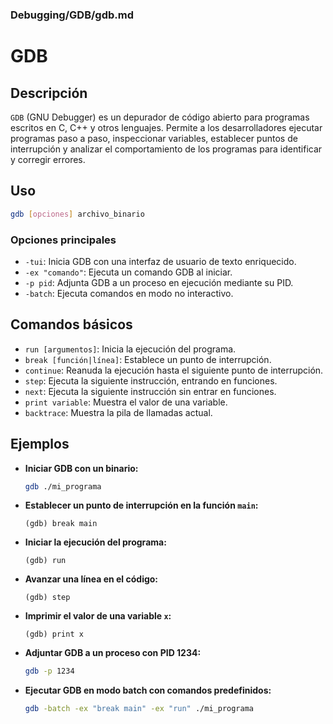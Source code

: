 ### **Debugging/GDB/gdb.md**

# GDB

## Descripción

`GDB` (GNU Debugger) es un depurador de código abierto para programas escritos en C, C++ y otros lenguajes. Permite a los desarrolladores ejecutar programas paso a paso, inspeccionar variables, establecer puntos de interrupción y analizar el comportamiento de los programas para identificar y corregir errores.

## Uso

```bash
gdb [opciones] archivo_binario
```

### Opciones principales

- `-tui`: Inicia GDB con una interfaz de usuario de texto enriquecido.
- `-ex "comando"`: Ejecuta un comando GDB al iniciar.
- `-p pid`: Adjunta GDB a un proceso en ejecución mediante su PID.
- `-batch`: Ejecuta comandos en modo no interactivo.

## Comandos básicos

- `run [argumentos]`: Inicia la ejecución del programa.
- `break [función|línea]`: Establece un punto de interrupción.
- `continue`: Reanuda la ejecución hasta el siguiente punto de interrupción.
- `step`: Ejecuta la siguiente instrucción, entrando en funciones.
- `next`: Ejecuta la siguiente instrucción sin entrar en funciones.
- `print variable`: Muestra el valor de una variable.
- `backtrace`: Muestra la pila de llamadas actual.

## Ejemplos

- **Iniciar GDB con un binario:**
  ```bash
  gdb ./mi_programa
  ```

- **Establecer un punto de interrupción en la función `main`:**
  ```
  (gdb) break main
  ```

- **Iniciar la ejecución del programa:**
  ```
  (gdb) run
  ```

- **Avanzar una línea en el código:**
  ```
  (gdb) step
  ```

- **Imprimir el valor de una variable `x`:**
  ```
  (gdb) print x
  ```

- **Adjuntar GDB a un proceso con PID 1234:**
  ```bash
  gdb -p 1234
  ```

- **Ejecutar GDB en modo batch con comandos predefinidos:**
  ```bash
  gdb -batch -ex "break main" -ex "run" ./mi_programa
  ```
